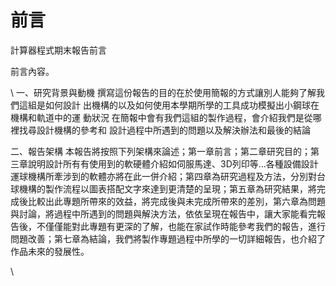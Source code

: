 前言
===

計算器程式期末報告前言

前言內容。

\ 
一、研究背景與動機
撰寫這份報告的目的在於使用簡報的方式讓別人能夠了解我們這組是如何設計 出機構的以及如何使用本學期所學的工具成功模擬出小鋼球在機構和軌道中的運 動狀況 在簡報中會有我們這組的製作過程，會介紹我們是從哪裡找尋設計機構的參考和 設計過程中所遇到的問題以及解決辦法和最後的結論

二、報告架構
本報告將按照下列架構來論述；第一章前言；第二章研究目的；第三章說明設計所有有使用到的軟硬體介紹如伺服馬達、3D列印等…各種設備設計運球機構所牽涉到的軟體亦將在此一併介紹；第四章為研究過程及方法，分別對台球機構的製作流程以圖表搭配文字來達到更清楚的呈現；第五章為研究結果，將完成後比較出此專題所帶來的效益，將完成後與未完成所帶來的差別，第六章為問題與討論，將過程中所遇到的問題與解決方法，依依呈現在報告中，讓大家能看完報告後，不僅僅能對此專題有更深的了解，也能在家試作時能參考我們的報告，進行問題改善；第七章為結論，我們將製作專題過程中所學的一切詳細報告，也介紹了作品未來的發展性。 

\ 


